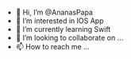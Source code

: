 - 👋 Hi, I’m @AnanasPapa
- 👀 I’m interested in IOS App
- 🌱 I’m currently learning Swift
- 💞️ I’m looking to collaborate on ...
- 📫 How to reach me ...

<!---
AnanasPapa/AnanasPapa is a ✨ special ✨ repository because its `README.md` (this file) appears on your GitHub profile.
You can click the Preview link to take a look at your changes.
--->
